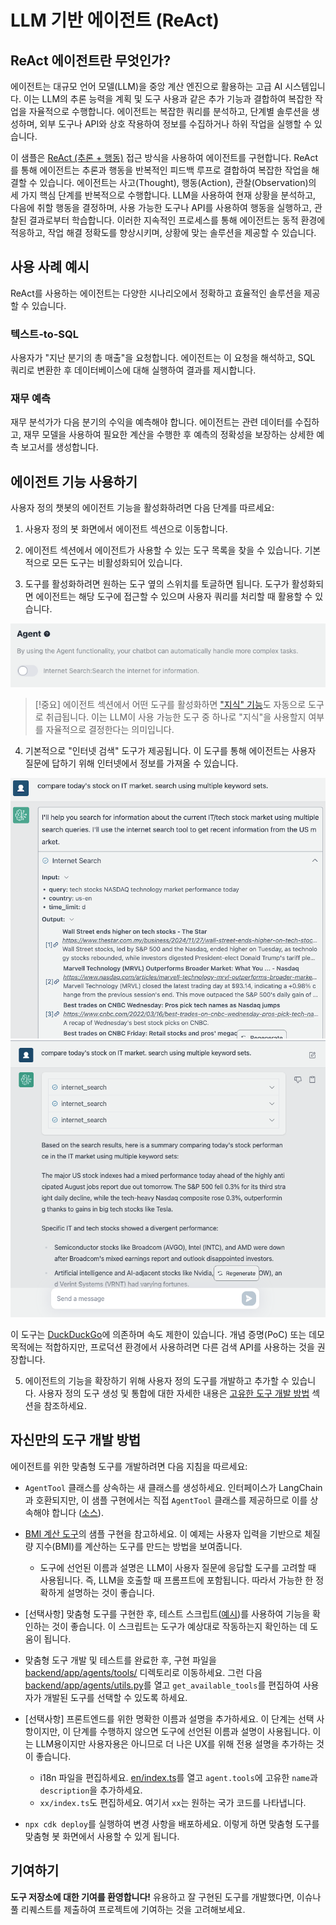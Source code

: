 # LLM 기반 에이전트 (ReAct)

## ReAct 에이전트란 무엇인가?

에이전트는 대규모 언어 모델(LLM)을 중앙 계산 엔진으로 활용하는 고급 AI 시스템입니다. 이는 LLM의 추론 능력을 계획 및 도구 사용과 같은 추가 기능과 결합하여 복잡한 작업을 자율적으로 수행합니다. 에이전트는 복잡한 쿼리를 분석하고, 단계별 솔루션을 생성하며, 외부 도구나 API와 상호 작용하여 정보를 수집하거나 하위 작업을 실행할 수 있습니다.

이 샘플은 [ReAct (추론 + 행동)](https://www.promptingguide.ai/techniques/react) 접근 방식을 사용하여 에이전트를 구현합니다. ReAct를 통해 에이전트는 추론과 행동을 반복적인 피드백 루프로 결합하여 복잡한 작업을 해결할 수 있습니다. 에이전트는 사고(Thought), 행동(Action), 관찰(Observation)의 세 가지 핵심 단계를 반복적으로 수행합니다. LLM을 사용하여 현재 상황을 분석하고, 다음에 취할 행동을 결정하며, 사용 가능한 도구나 API를 사용하여 행동을 실행하고, 관찰된 결과로부터 학습합니다. 이러한 지속적인 프로세스를 통해 에이전트는 동적 환경에 적응하고, 작업 해결 정확도를 향상시키며, 상황에 맞는 솔루션을 제공할 수 있습니다.

## 사용 사례 예시

ReAct를 사용하는 에이전트는 다양한 시나리오에서 정확하고 효율적인 솔루션을 제공할 수 있습니다.

### 텍스트-to-SQL

사용자가 "지난 분기의 총 매출"을 요청합니다. 에이전트는 이 요청을 해석하고, SQL 쿼리로 변환한 후 데이터베이스에 대해 실행하여 결과를 제시합니다.

### 재무 예측

재무 분석가가 다음 분기의 수익을 예측해야 합니다. 에이전트는 관련 데이터를 수집하고, 재무 모델을 사용하여 필요한 계산을 수행한 후 예측의 정확성을 보장하는 상세한 예측 보고서를 생성합니다.

## 에이전트 기능 사용하기

사용자 정의 챗봇의 에이전트 기능을 활성화하려면 다음 단계를 따르세요:

1. 사용자 정의 봇 화면에서 에이전트 섹션으로 이동합니다.

2. 에이전트 섹션에서 에이전트가 사용할 수 있는 도구 목록을 찾을 수 있습니다. 기본적으로 모든 도구는 비활성화되어 있습니다.

3. 도구를 활성화하려면 원하는 도구 옆의 스위치를 토글하면 됩니다. 도구가 활성화되면 에이전트는 해당 도구에 접근할 수 있으며 사용자 쿼리를 처리할 때 활용할 수 있습니다.

![](./imgs/agent_tools.png)

> [!중요]
> 에이전트 섹션에서 어떤 도구를 활성화하면 ["지식" 기능](https://aws.amazon.com/what-is/retrieval-augmented-generation/)도 자동으로 도구로 취급됩니다. 이는 LLM이 사용 가능한 도구 중 하나로 "지식"을 사용할지 여부를 자율적으로 결정한다는 의미입니다.

4. 기본적으로 "인터넷 검색" 도구가 제공됩니다. 이 도구를 통해 에이전트는 사용자 질문에 답하기 위해 인터넷에서 정보를 가져올 수 있습니다.

![](./imgs/agent1.png)
![](./imgs/agent2.png)

이 도구는 [DuckDuckGo](https://duckduckgo.com/)에 의존하며 속도 제한이 있습니다. 개념 증명(PoC) 또는 데모 목적에는 적합하지만, 프로덕션 환경에서 사용하려면 다른 검색 API를 사용하는 것을 권장합니다.

5. 에이전트의 기능을 확장하기 위해 사용자 정의 도구를 개발하고 추가할 수 있습니다. 사용자 정의 도구 생성 및 통합에 대한 자세한 내용은 [고유한 도구 개발 방법](#how-to-develop-your-own-tools) 섹션을 참조하세요.

## 자신만의 도구 개발 방법

에이전트를 위한 맞춤형 도구를 개발하려면 다음 지침을 따르세요:

- `AgentTool` 클래스를 상속하는 새 클래스를 생성하세요. 인터페이스가 LangChain과 호환되지만, 이 샘플 구현에서는 직접 `AgentTool` 클래스를 제공하므로 이를 상속해야 합니다 ([소스](../backend/app/agents/tools/agent_tool.py)).

- [BMI 계산 도구](../examples/agents/tools/bmi/bmi.py)의 샘플 구현을 참고하세요. 이 예제는 사용자 입력을 기반으로 체질량 지수(BMI)를 계산하는 도구를 만드는 방법을 보여줍니다.

  - 도구에 선언된 이름과 설명은 LLM이 사용자 질문에 응답할 도구를 고려할 때 사용됩니다. 즉, LLM을 호출할 때 프롬프트에 포함됩니다. 따라서 가능한 한 정확하게 설명하는 것이 좋습니다.

- [선택사항] 맞춤형 도구를 구현한 후, 테스트 스크립트([예시](../examples/agents/tools/bmi/test_bmi.py))를 사용하여 기능을 확인하는 것이 좋습니다. 이 스크립트는 도구가 예상대로 작동하는지 확인하는 데 도움이 됩니다.

- 맞춤형 도구 개발 및 테스트를 완료한 후, 구현 파일을 [backend/app/agents/tools/](../backend/app/agents/tools/) 디렉토리로 이동하세요. 그런 다음 [backend/app/agents/utils.py](../backend/app/agents/utils.py)를 열고 `get_available_tools`를 편집하여 사용자가 개발된 도구를 선택할 수 있도록 하세요.

- [선택사항] 프론트엔드를 위한 명확한 이름과 설명을 추가하세요. 이 단계는 선택 사항이지만, 이 단계를 수행하지 않으면 도구에 선언된 이름과 설명이 사용됩니다. 이는 LLM용이지만 사용자용은 아니므로 더 나은 UX를 위해 전용 설명을 추가하는 것이 좋습니다.

  - i18n 파일을 편집하세요. [en/index.ts](../frontend/src/i18n/en/index.ts)를 열고 `agent.tools`에 고유한 `name`과 `description`을 추가하세요.
  - `xx/index.ts`도 편집하세요. 여기서 `xx`는 원하는 국가 코드를 나타냅니다.

- `npx cdk deploy`를 실행하여 변경 사항을 배포하세요. 이렇게 하면 맞춤형 도구를 맞춤형 봇 화면에서 사용할 수 있게 됩니다.

## 기여하기

**도구 저장소에 대한 기여를 환영합니다!** 유용하고 잘 구현된 도구를 개발했다면, 이슈나 풀 리퀘스트를 제출하여 프로젝트에 기여하는 것을 고려해보세요.